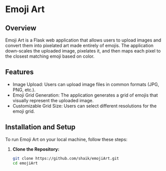 # Emoji Art

## Overview

Emoji Art is a Flask web application that allows users to upload images and convert them into pixelated art made entirely of emojis. The application down-scales the uploaded image, pixelates it, and then maps each pixel to the closest matching emoji based on color.

## Features

- Image Upload: Users can upload image files in common formats (JPG, PNG, etc.).
- Emoji Grid Generation: The application generates a grid of emojis that visually represent the uploaded image.
- Customizable Grid Size: Users can select different resolutions for the emoji grid.

## Installation and Setup

To run Emoji Art on your local machine, follow these steps:

1. **Clone the Repository:**

   ```bash
   git clone https://github.com/shaik/emojiArt.git
   cd emojiArt

